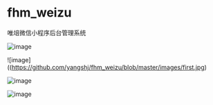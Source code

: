 # fhm_weizu
唯俎微信小程序后台管理系统


![image](https://github.com/yangshj/fhm_weizu/blob/master/images/login.jpg)

![image]((https://github.com/yangshj/fhm_weizu/blob/master/images/first.jpg)

![image](https://github.com/yangshj/fhm_weizu/blob/master/images/dept.jpg)

![image](https://github.com/yangshj/fhm_weizu/blob/master/images/user.jpg)
